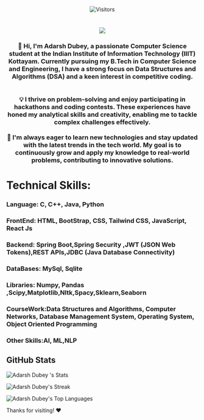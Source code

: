<p align="center">
  <img src="https://visitor-badge.laobi.icu/badge?page_id=adarshiiit0117.adarshiiit0117" alt="Visitors" />
</p>

<h1 align="center">
  <img src="https://readme-typing-svg.herokuapp.com?font=Fira+Code&pause=500&color=FFA500&center=true&vCenter=true&width=600&lines=Hello+Visitors,+I'm+Adarsh+Dubey;Backend+Developer+and+AI/ML+Practitioner" />
</h1>



<h3 align="center">👋 Hi, I'm Adarsh Dubey, a passionate Computer Science student at the Indian Institute of Information Technology (IIIT) Kottayam. Currently pursuing my B.Tech in Computer Science and Engineering, I have a strong focus on Data Structures and Algorithms (DSA) and a keen interest in competitive coding.<br>
<br><br>💡 I thrive on problem-solving and enjoy participating in hackathons and coding contests. These experiences have honed my analytical skills and creativity, enabling me to tackle complex challenges effectively.<br><br>🚀 I'm always eager to learn new technologies and stay updated with the latest trends in the tech world. My goal is to continuously grow and apply my knowledge to real-world problems, contributing to innovative solutions.</h3>


<h1>Technical Skills: </h1>
<h3>Language: C, C++, Java, Python</h3>
<h3>FrontEnd: HTML, BootStrap, CSS, Tailwind CSS, JavaScript, React Js</h3>
<h3>Backend: Spring Boot,Spring Security ,JWT (JSON Web Tokens),REST APIs,JDBC (Java Database Connectivity)</h3>
<h3>DataBases: MySql, Sqlite</h3>
<h3>Libraries: Numpy, Pandas ,Scipy,Matplotlib,Nltk,Spacy,Sklearn,Seaborn</h3>
<h3>CourseWork:Data Structures and Algorithms,  Computer Networks, Database Management System, Operating                  
  System, Object Oriented Programming </h3>
<h3>Other Skills:AI, ML,NLP</h3>




<h2>GitHub Stats</h2>

![Adarsh Dubey 's Stats](https://github-readme-stats.vercel.app/api?username=adarshiiit0117&theme=vue-dark&show_icons=true&hide_border=true&count_private=true)

![Adarsh Dubey's Streak](https://github-readme-streak-stats.herokuapp.com/?user=adarshiiit0117&theme=vue-dark&hide_border=true)

![Adarsh Dubey's Top Languages](https://github-readme-stats.vercel.app/api/top-langs/?username=adarshiiit0117&theme=vue-dark&show_icons=true&hide_border=true&layout=compact)



Thanks for visiting! ❤️





